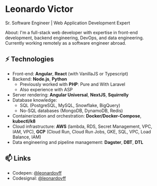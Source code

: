 # Leonardo Victor
Sr. Software Engineer | Web Application Development Expert

About:
I'm a full-stack web developer with expertise in front-end development, backend engineering, DevOps, and data engineering. Currently working remotely as a software engineer abroad.

## ⚡ Technologies

- Front-end: **Angular**, **React** (with VanillaJS or Typescript)
- Backend: **Node.js**, **Python**
  - Previously worked with **PHP**: Pure and With Laravel
  - Also experience with ASP
- Server rendering: **Angular Universal**, **NextJS**, **Squirrelly**
- Database knowledge:
  - SQL (PostgreSQL, MySQL, Snowflake, BigQuery)
  - No-SQL databases (MongoDB, DynamoDB, Redis)
- Containerization and orchestration: **Docker/Docker-Compose**, **kubectl/k8**
- Cloud infrastructure: **AWS** (lambda, RDS, Secret Management, VPC, IAM, VPC), **GCP** (Cloud Run, Cloud Run Jobs, GKE, SQL, VPC, Load Balance, IAM)
- Data engineering and pipeline management: **Dagster**, **DBT**, **DTL**

## 📫 Links

- Codepen: [@leonardovff](https://codepen.io/leonardovff/)
- Codesignal: [@leonardovff](https://app.codesignal.com/profile/leonardovff)
